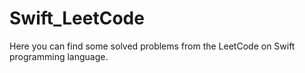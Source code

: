 # Swift_LeetCode
Here you can find some solved problems from the LeetCode on Swift programming language.
